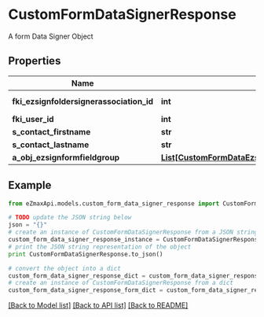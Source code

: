 # CustomFormDataSignerResponse

A form Data Signer Object

## Properties
Name | Type | Description | Notes
------------ | ------------- | ------------- | -------------
**fki_ezsignfoldersignerassociation_id** | **int** | The unique ID of the Ezsignfoldersignerassociation | 
**fki_user_id** | **int** | The unique ID of the User | [optional] 
**s_contact_firstname** | **str** | The First name of the contact | 
**s_contact_lastname** | **str** | The Last name of the contact | 
**a_obj_ezsignformfieldgroup** | [**List[CustomFormDataEzsignformfieldgroupResponse]**](CustomFormDataEzsignformfieldgroupResponse.md) |  | 

## Example

```python
from eZmaxApi.models.custom_form_data_signer_response import CustomFormDataSignerResponse

# TODO update the JSON string below
json = "{}"
# create an instance of CustomFormDataSignerResponse from a JSON string
custom_form_data_signer_response_instance = CustomFormDataSignerResponse.from_json(json)
# print the JSON string representation of the object
print CustomFormDataSignerResponse.to_json()

# convert the object into a dict
custom_form_data_signer_response_dict = custom_form_data_signer_response_instance.to_dict()
# create an instance of CustomFormDataSignerResponse from a dict
custom_form_data_signer_response_form_dict = custom_form_data_signer_response.from_dict(custom_form_data_signer_response_dict)
```
[[Back to Model list]](../README.md#documentation-for-models) [[Back to API list]](../README.md#documentation-for-api-endpoints) [[Back to README]](../README.md)


